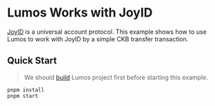 # Lumos Works with JoyID

[JoyID](https://joy.id/) is a universal account protocol. This example shows how to use Lumos to work with JoyID by a simple CKB transfer transaction.

## Quick Start

> We should [build](..) Lumos project first before starting this example.

```
pnpm install
pnpm start
```
